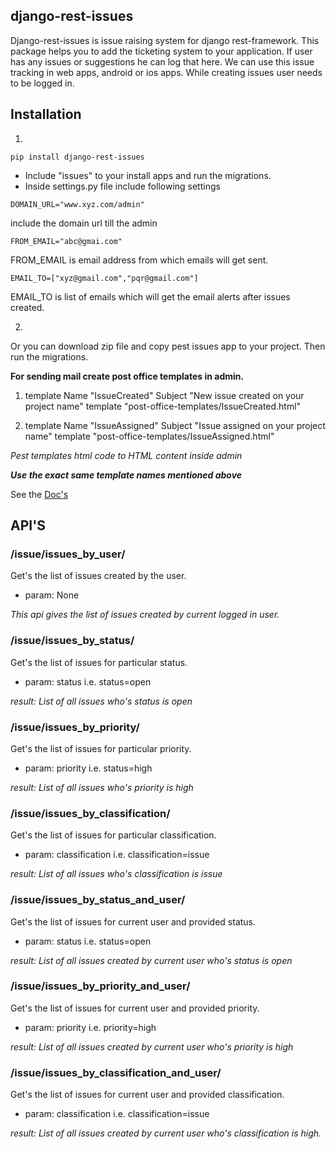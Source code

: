 ## django-rest-issues
Django-rest-issues is issue raising system for django rest-framework. This package helps you to add the ticketing system to your application. If user has any issues or suggestions he can log that here. We can use this issue tracking in web apps, android or ios apps. While creating issues user needs to be logged in.

## Installation
1. 
`pip install django-rest-issues`
* Include "issues" to your install apps and run the migrations.
* Inside settings.py file include following settings

`DOMAIN_URL="www.xyz.com/admin"`

include the domain url till the admin

`FROM_EMAIL="abc@gmai.com"`

FROM_EMAIL is email address from which emails will get sent.

`EMAIL_TO=["xyz@gmail.com","pqr@gmail.com"]`

EMAIL_TO is list of emails which will get the email alerts after issues created.

2.
Or you can download zip file and copy pest issues app to your project. Then run the migrations.

**For sending mail create post office templates in admin.**
1. template Name "IssueCreated"
   Subject "New issue created on your project name"
   template "post-office-templates/IssueCreated.html"

2. template Name "IssueAssigned"
   Subject "Issue assigned on your project name"
   template "post-office-templates/IssueAssigned.html"

_Pest templates html code to HTML content inside admin_

_**Use the exact same template names mentioned above**_


See the [Doc's](http://tixdo.github.io/django-rest-issues/)

## API'S

### /issue/issues_by_user/
Get's the list of issues created by the user.
* param: None

_This api gives the list of issues created by current logged in user._

### /issue/issues_by_status/
Get's the list of issues for particular status.
* param: status i.e. status=open

_result: List of all issues who's status is open_

### /issue/issues_by_priority/
Get's the list of issues for particular priority.
* param: priority i.e. status=high

_result: List of all issues who's priority is high_

### /issue/issues_by_classification/
Get's the list of issues for particular classification.
* param: classification i.e. classification=issue

_result: List of all issues who's classification is issue_

### /issue/issues_by_status_and_user/
Get's the list of issues for current user and provided status.
* param: status i.e. status=open

_result: List of all issues created by current user who's status is open_

### /issue/issues_by_priority_and_user/
Get's the list of issues for current user and provided priority.
* param: priority i.e. priority=high

_result: List of all issues created by current user who's priority is high_

### /issue/issues_by_classification_and_user/
Get's the list of issues for current user and provided classification.
* param: classification i.e. classification=issue

_result: List of all issues created by current user who's classification is high._
